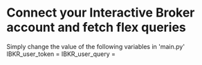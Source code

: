 # Connect your Interactive Broker account and fetch flex queries
Simply change the value of the following variables in 'main.py' 
IBKR_user_token = 
IBKR_user_query = 



